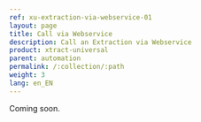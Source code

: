 ```yaml
---
ref: xu-extraction-via-webservice-01
layout: page
title: Call via Webservice
description: Call an Extraction via Webservice
product: xtract-universal
parent: automation
permalink: /:collection/:path
weight: 3
lang: en_EN
---
```


Coming soon.